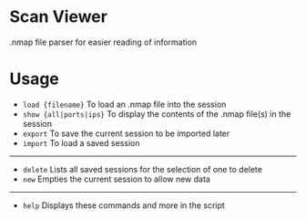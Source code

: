 # Scan Viewer

.nmap file parser for easier reading of information

# Usage

- `load {filename}` To load an .nmap file into the session
- `show {all|ports|ips}` To display the contents of the .nmap file(s) in the session
- `export` To save the current session to be imported later
- `import` To load a saved session
---
- `delete` Lists all saved sessions for the selection of one to delete
- `new` Empties the current session to allow new data
---
- `help` Displays these commands and more in the script
